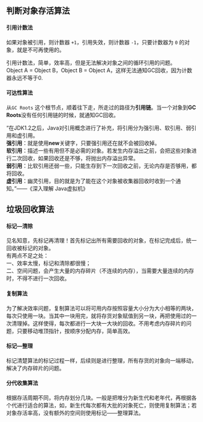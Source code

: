 ## 判断对象存活算法

#### 引用计数法

如果对象被引用，则计数器 `+1`，引用失效，则计数器 `-1`，只要计数器为 `0` 的对象，就是不可再使用的。

引用计数法，简单，效率高，但是无法解决对象之间的循环引用的问题。  
Object A = Object B，Object B = Object A，这样无法通知GC回收，因为计数器永远不等于0.

#### 可达性算法

从`GC Roots` 这个根节点，顺着往下走，所走过的路径为**引用链**。当一个对象到**GC Roots**没有任何引用链的时候，就通知GC回收。

“在JDK1.2之后，Java对引用概念进行了补充，将引用分为强引用、软引用、弱引用和虚引用。  
**强引用**：就是使用**new**关键字，只要强引用还在就不会被回收掉。  
**软引用**：描述一些有用但不是必需的对象。若发生内存溢出之前，会把这些对象进行二次回收，如果回收还是不够，将抛出内存溢出异常。    
**弱引用**：比软引用还弱一些，只能生存到下一次回收之前，无论内存是否够用，都将回收。  
**虚引用**：幽灵引用，目的就是为了能在这个对象被收集器回收时收到一个通知。”——《深入理解 Java虚拟机》

## 垃圾回收算法

#### 标记—清除

见名知意，先标记再清理！首先标记出所有需要回收的对象，在标记完成后，统一回收被标记的对象。  
有两点不足之处：  
一、效率太慢，标记和清除都很慢；  
二、空间问题，会产生大量的内存碎片（不连续的内存），当需要大量连续的内存时，不得不进行一次回收。

#### 复制算法

为了解决效率问题，复制算法可以将可用内存按照容量大小分为大小相等的两块，每次只使用一块。当其中一块用完，就将存货对象赋值到另一块，再把使用过的一次清理掉。这样使得，每次都进行一大块一大块的回收。不用考虑内存碎片的问题，只要移动堆顶指针，按顺序分配内存，简单高效。

#### 标记—整理

标记清楚算法的标记过程一样，后续则是进行整理，所有存货的对象向一端移动，解决了内存碎片的问题。

#### 分代收集算法

根据存活周期不同，将内存划分几块。一般是把堆分为新生代和老年代，再根据各个代进行适合的算法，如，新生代每次都有大批的对象死亡，则使用复制算法；若对象存活率高，没有额外的空间则使用标记——整理算法。